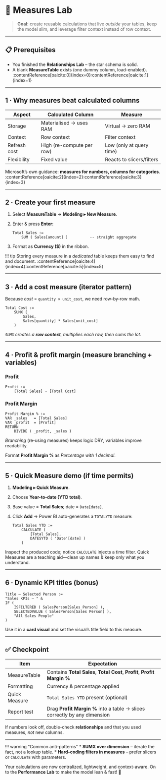 # 🧮 Measures Lab

> **Goal:** create reusable calculations that live *outside* your tables, keep  
> the model slim, and leverage filter context instead of row context.

---

## 📋 Prerequisites

* You finished the **Relationships Lab** – the star schema is solid.  
* A blank **MeasureTable** exists (one dummy column, load-enabled). :contentReference[oaicite:0]{index=0}:contentReference[oaicite:1]{index=1}  

---

## 1 · Why measures beat calculated columns

| Aspect | Calculated Column | Measure |
|--------|------------------|---------|
| Storage | Materialised → uses RAM | Virtual → zero RAM |
| Context | Row context | Filter context |
| Refresh cost | High (re-compute per row) | Low (only at query time) |
| Flexibility | Fixed value | Reacts to slicers/filters |

Microsoft’s own guidance: **measures for numbers, columns for categories**. :contentReference[oaicite:2]{index=2}:contentReference[oaicite:3]{index=3}  

---

## 2 · Create your first measure

1. Select **MeasureTable** → **Modeling ▸ New Measure**.  
2. Enter & press **Enter**:

    ```DAX
    Total Sales :=
        SUM ( Sales[amount] )          -- straight aggregate
    ```

3. Format as **Currency ($)** in the ribbon.

!!! tip
    Storing every measure in a *dedicated* table keeps them easy to find and document. :contentReference[oaicite:4]{index=4}:contentReference[oaicite:5]{index=5}

---

## 3 · Add a cost measure (iterator pattern)

Because *cost* = `quantity × unit_cost`, we need row-by-row math.

```DAX
Total Cost :=
    SUMX (
        Sales,
        Sales[quantity] * Sales[unit_cost]
    )
````

*`SUMX` creates a **row context**, multiplies each row, then sums the lot.*&#x20;

---

## 4 · Profit & profit margin (measure branching + variables)

### Profit

```DAX
Profit :=
    [Total Sales] - [Total Cost]
```

### Profit Margin

```DAX
Profit Margin % :=
VAR _sales   = [Total Sales]
VAR _profit  = [Profit]
RETURN
    DIVIDE ( _profit, _sales )
```

*Branching* (re-using measures) keeps logic DRY, variables improve readability.&#x20;

Format **Profit Margin %** as *Percentage with 1 decimal*.

---

## 5 · Quick Measure demo (if time permits)

1. **Modeling ▸ Quick Measure**.
2. Choose **Year-to-date (YTD total)**.
3. Base value = **Total Sales**; date = `Date[date]`.
4. Click **Add** → Power BI auto-generates a `TOTALYTD` measure:

   ```DAX
   Total Sales YTD :=
       CALCULATE (
           [Total Sales],
           DATESYTD ( 'Date'[date] )
       )
   ```

Inspect the produced code; notice `CALCULATE` injects a time filter.
Quick Measures are a teaching aid—clean up names & keep only what you understand.&#x20;

---

## 6 · Dynamic KPI titles (bonus)

```DAX
Title – Selected Person :=
"Sales KPIs – " &
IF (
    ISFILTERED ( SalesPerson[Sales Person] ),
    SELECTEDVALUE ( SalesPerson[Sales Person] ),
    "All Sales People"
)
```

Use it in a **card visual** and set the visual’s title field to this measure.

---

## ✅ Checkpoint

| Item          | Expectation                                                               |
| ------------- | ------------------------------------------------------------------------- |
| MeasureTable  | Contains **Total Sales**, **Total Cost**, **Profit**, **Profit Margin %** |
| Formatting    | Currency & percentage applied                                             |
| Quick Measure | `Total Sales YTD` present (optional)                                      |
| Report test   | Drag **Profit Margin %** into a table → slices correctly by any dimension |

If numbers look off, double-check **relationships** and that you used measures, *not* new columns.

---

!!! warning "Common anti-patterns"
\* **SUMX over dimension** – iterate the fact, not a lookup table.
\* **Hard-coding filters in measures** – prefer slicers or `CALCULATE` with parameters.

Your calculations are now centralized, lightweight, and context-aware.
On to the **Performance Lab** to make the model lean & fast! 🚀

```